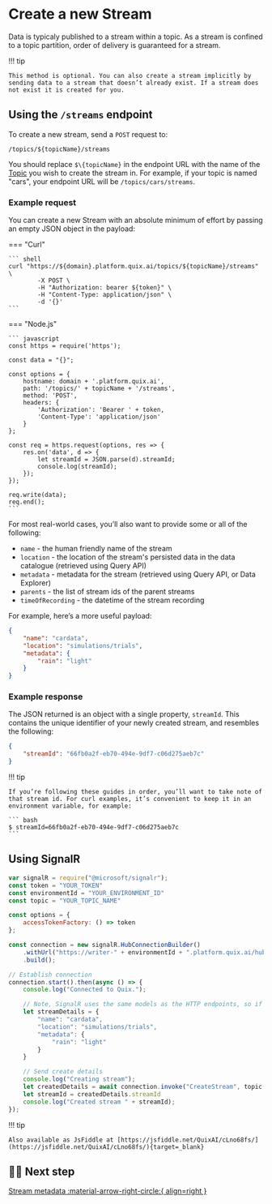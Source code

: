 # Create a new Stream

Data is typicaly published to a stream within a topic. As a stream is confined to a topic partition, order of delivery is guaranteed for a stream.

!!! tip

	This method is optional. You can also create a stream implicitly by sending data to a stream that doesn’t already exist. If a stream does not exist it is created for you.

## Using the `/streams` endpoint

To create a new stream, send a `POST` request to:

    /topics/${topicName}/streams

You should replace `$\{topicName}` in the endpoint URL with the name of the [Topic](../../platform/glossary.md#topics) you wish to create the stream in. For example, if your topic is named "cars", your endpoint URL will be `/topics/cars/streams`.

### Example request

You can create a new Stream with an absolute minimum of effort by passing an empty JSON object in the payload:

=== "Curl"
    
    ``` shell
    curl "https://${domain}.platform.quix.ai/topics/${topicName}/streams" \
            -X POST \
            -H "Authorization: bearer ${token}" \
            -H "Content-Type: application/json" \
            -d '{}'
    ```

=== "Node.js"
    
    ``` javascript
    const https = require('https');

    const data = "{}";

    const options = {
        hostname: domain + '.platform.quix.ai',
        path: '/topics/' + topicName + '/streams',
        method: 'POST',
        headers: {
            'Authorization': 'Bearer ' + token,
            'Content-Type': 'application/json'
        }
    };

    const req = https.request(options, res => {
        res.on('data', d => {
            let streamId = JSON.parse(d).streamId;
            console.log(streamId);
        });
    });

    req.write(data);
    req.end();
    ```

For most real-world cases, you’ll also want to provide some or all of the following:

* `name` - the human friendly name of the stream
* `location` - the location of the stream's persisted data in the data catalogue (retrieved using Query API)
* `metadata` - metadata for the stream (retrieved using Query API, or Data Explorer) 
* `parents` - the list of stream ids of the parent streams
* `timeOfRecording` - the datetime of the stream recording

For example, here’s a more useful payload:

```json
{
    "name": "cardata",
    "location": "simulations/trials",
    "metadata": {
        "rain": "light"
    }
}
```

### Example response

The JSON returned is an object with a single property, `streamId`. This contains the unique identifier of your newly created stream, and resembles the following:

```json
{
    "streamId": "66fb0a2f-eb70-494e-9df7-c06d275aeb7c"
}
```

!!! tip

	If you’re following these guides in order, you’ll want to take note of that stream id. For curl examples, it’s convenient to keep it in an environment variable, for example:

	``` bash
	$ streamId=66fb0a2f-eb70-494e-9df7-c06d275aeb7c
	```

## Using SignalR

```javascript
var signalR = require("@microsoft/signalr");
const token = "YOUR_TOKEN"
const environmentId = "YOUR_ENVIRONMENT_ID"
const topic = "YOUR_TOPIC_NAME"

const options = {
    accessTokenFactory: () => token
};

const connection = new signalR.HubConnectionBuilder()
    .withUrl("https://writer-" + environmentId + ".platform.quix.ai/hub", options)
    .build();

// Establish connection
connection.start().then(async () => {
    console.log("Connected to Quix.");

    // Note, SignalR uses the same models as the HTTP endpoints, so if in doubt, check HTTP endpoint samples or Swagger for model.
    let streamDetails = {
        "name": "cardata",
        "location": "simulations/trials",
        "metadata": {
            "rain": "light"
        }
    }

    // Send create details
    console.log("Creating stream");
    let createdDetails = await connection.invoke("CreateStream", topic, streamDetails);
    let streamId = createdDetails.streamId
    console.log("Created stream " + streamId);
});
```

!!! tip

	Also available as JsFiddle at [https://jsfiddle.net/QuixAI/cLno68fs/](https://jsfiddle.net/QuixAI/cLno68fs/){target=_blank}

## 🏃‍♀️ Next step

[Stream metadata :material-arrow-right-circle:{ align=right }](stream-metadata.md)
